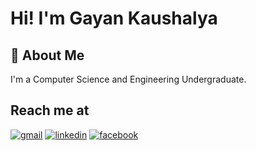 
# Hi! I'm Gayan Kaushalya

## 🚀 About Me
I'm a Computer Science and Engineering Undergraduate.


## Reach me at
[![gmail](https://img.shields.io/badge/gmail-DF2C14?style=for-the-badge&logo=gmail&logoColor=white)](mailto:gayank.21@cse.mrt.ac.lk)
[![linkedin](https://img.shields.io/badge/linkedin-0A66C2?style=for-the-badge&logo=linkedin&logoColor=white)](https://www.linkedin.com/in/gayan-kumarasekara/)
[![facebook](https://img.shields.io/badge/facebook-1DA1F2?style=for-the-badge&logo=facebook&logoColor=white)](https://www.facebook.com/people/Gayan-Kumarasekara/pfbid0AmtPM3bUmLp8sQZxFMJ6Aivo1avt8RkAfv8HjWm45m46UdSpzPaYhzHeVn7Z9MJRl/)

